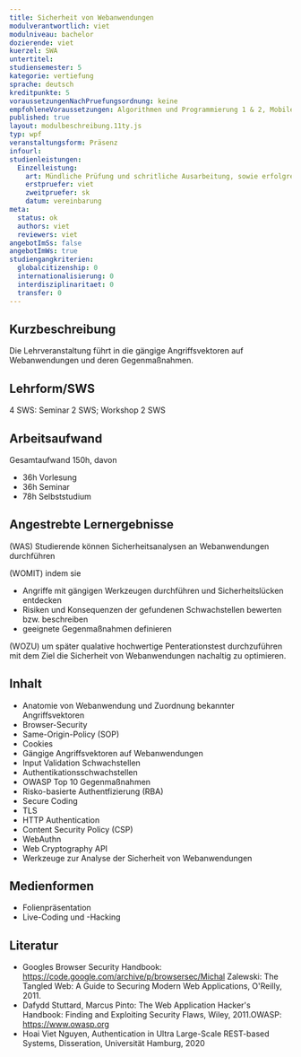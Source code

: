 ```yaml
---
title: Sicherheit von Webanwendungen
modulverantwortlich: viet
modulniveau: bachelor
dozierende: viet
kuerzel: SWA
untertitel:
studiensemester: 5
kategorie: vertiefung
sprache: deutsch
kreditpunkte: 5
voraussetzungenNachPruefungsordnung: keine
empfohleneVoraussetzungen: Algorithmen und Programmierung 1 & 2, Mobile Computing, Web Development, IT-Sicherheit
published: true
layout: modulbeschreibung.11ty.js
typ: wpf
veranstaltungsform: Präsenz
infourl: 
studienleistungen:
  Einzelleistung:
    art: Mündliche Prüfung und schritliche Ausarbeitung, sowie erfolgreiche Teilnahme am Praktikum als Prüfungsleistung
    erstpruefer: viet
    zweitpruefer: sk
    datum: vereinbarung
meta:
  status: ok  
  authors: viet
  reviewers: viet
angebotImSs: false
angebotImWs: true
studiengangkriterien:
  globalcitizenship: 0
  internationalisierung: 0
  interdisziplinaritaet: 0
  transfer: 0
---
```

## Kurzbeschreibung

Die Lehrveranstaltung führt in die gängige Angriffsvektoren auf Webanwendungen und deren Gegenmaßnahmen.

## Lehrform/SWS

4 SWS: Seminar 2 SWS; Workshop 2 SWS

## Arbeitsaufwand

Gesamtaufwand 150h, davon

- 36h Vorlesung
- 36h Seminar
- 78h Selbststudium

## Angestrebte Lernergebnisse



(WAS) Studierende können Sicherheitsanalysen an Webanwendungen durchführen

(WOMIT) indem sie

* Angriffe mit gängigen Werkzeugen durchführen und Sicherheitslücken entdecken
* Risiken und Konsequenzen der gefundenen Schwachstellen bewerten bzw. beschreiben
* geeignete Gegenmaßnahmen definieren

(WOZU) um später qualative hochwertige Penterationstest durchzuführen mit dem Ziel die Sicherheit von Webanwendungen nachaltig zu optimieren.

## Inhalt

* Anatomie von Webanwendung und Zuordnung bekannter Angriffsvektoren
* Browser-Security
* Same-Origin-Policy (SOP)
* Cookies
* Gängige Angriffsvektoren auf Webanwendungen
* Input Validation Schwachstellen
* Authentikationsschwachstellen
* OWASP Top 10 Gegenmaßnahmen
* Risko-basierte Authentfizierung (RBA)
* Secure Coding
* TLS
* HTTP Authentication
* Content Security Policy (CSP)
* WebAuthn
* Web Cryptography API
* Werkzeuge zur Analyse der Sicherheit von Webanwendungen

## Medienformen

- Folienpräsentation
- Live-Coding und -Hacking

## Literatur

* Googles Browser Security Handbook: https://code.google.com/archive/p/browsersec/Michal Zalewski: The Tangled Web: A Guide to Securing Modern Web Applications, O'Reilly, 2011.
* Dafydd Stuttard, Marcus Pinto: The Web Application Hacker's Handbook: Finding and Exploiting Security Flaws, Wiley, 2011.OWASP: https://www.owasp.org
* Hoai Viet Nguyen, Authentication in Ultra Large-Scale  REST-based Systems, Disseration, Universität Hamburg, 2020
